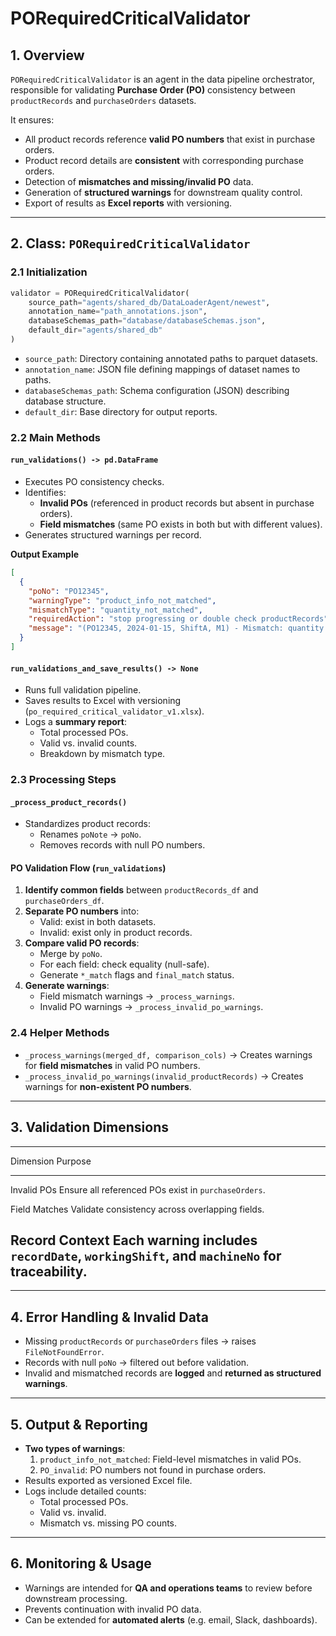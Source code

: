 # PORequiredCriticalValidator

## 1. Overview

`PORequiredCriticalValidator` is an agent in the data pipeline orchestrator, responsible for validating **Purchase Order (PO)** consistency between `productRecords` and `purchaseOrders` datasets.

It ensures: 
- All product records reference **valid PO numbers** that exist in purchase orders. 
- Product record details are **consistent** with corresponding purchase orders. 
- Detection of **mismatches and missing/invalid PO** data. 
- Generation of **structured warnings** for downstream quality control. 
- Export of results as **Excel reports** with versioning.

---

## 2. Class: `PORequiredCriticalValidator`

### 2.1 Initialization

``` python
validator = PORequiredCriticalValidator(
    source_path="agents/shared_db/DataLoaderAgent/newest",
    annotation_name="path_annotations.json",
    databaseSchemas_path="database/databaseSchemas.json",
    default_dir="agents/shared_db"
)
```

-   `source_path`: Directory containing annotated paths to parquet datasets.
-   `annotation_name`: JSON file defining mappings of dataset names to paths.
-   `databaseSchemas_path`: Schema configuration (JSON) describing database structure.
-   `default_dir`: Base directory for output reports.

### 2.2 Main Methods

#### `run_validations() -> pd.DataFrame`

-   Executes PO consistency checks.
-   Identifies:
    -   **Invalid POs** (referenced in product records but absent in purchase orders).
    -   **Field mismatches** (same PO exists in both but with different values).
-   Generates structured warnings per record.

**Output Example**

``` json
[
  {
    "poNo": "PO12345",
    "warningType": "product_info_not_matched",
    "mismatchType": "quantity_not_matched",
    "requiredAction": "stop progressing or double check productRecords",
    "message": "(PO12345, 2024-01-15, ShiftA, M1) - Mismatch: quantity: 500 vs 520. Please stop progressing or double check productRecords"
  }
]
```

#### `run_validations_and_save_results() -> None`

-   Runs full validation pipeline.
-   Saves results to Excel with versioning (`po_required_critical_validator_v1.xlsx`).
-   Logs a **summary report**:
    -   Total processed POs.
    -   Valid vs. invalid counts.
    -   Breakdown by mismatch type.

### 2.3 Processing Steps

#### `_process_product_records()`

-   Standardizes product records:
    -   Renames `poNote` → `poNo`.
    -   Removes records with null PO numbers.

#### PO Validation Flow (`run_validations`)

1.  **Identify common fields** between `productRecords_df` and `purchaseOrders_df`.
1.  **Separate PO numbers** into:
    -   Valid: exist in both datasets.
    -   Invalid: exist only in product records.
2.  **Compare valid PO records**:
    -   Merge by `poNo`.
    -   For each field: check equality (null-safe).
    -   Generate `*_match` flags and `final_match` status.
3.  **Generate warnings**:
    -   Field mismatch warnings → `_process_warnings`.
    -   Invalid PO warnings → `_process_invalid_po_warnings`.

### 2.4 Helper Methods

-   `_process_warnings(merged_df, comparison_cols)` → Creates warnings for **field mismatches** in valid PO numbers.
-   `_process_invalid_po_warnings(invalid_productRecords)` → Creates warnings for **non-existent PO numbers**.

---

## 3. Validation Dimensions

  -----------------------------------------------------------------------
  Dimension      Purpose
  -------------- --------------------------------------------------------
  Invalid POs    Ensure all referenced POs exist in `purchaseOrders`.

  Field Matches  Validate consistency across overlapping fields.

  Record Context Each warning includes `recordDate`, `workingShift`, and
                 `machineNo` for traceability.
  -----------------------------------------------------------------------

---

## 4. Error Handling & Invalid Data

-   Missing `productRecords` or `purchaseOrders` files → raises `FileNotFoundError`.
-   Records with null `poNo` → filtered out before validation.
-   Invalid and mismatched records are **logged** and **returned as structured warnings**.

---

## 5. Output & Reporting

-   **Two types of warnings**:
    1.  `product_info_not_matched`: Field-level mismatches in valid POs.
    1.  `PO_invalid`: PO numbers not found in purchase orders.
-   Results exported as versioned Excel file.
-   Logs include detailed counts:
    -   Total processed POs.
    -   Valid vs. invalid.
    -   Mismatch vs. missing PO counts.

---

## 6. Monitoring & Usage

-   Warnings are intended for **QA and operations teams** to review before downstream processing.
-   Prevents continuation with invalid PO data.
-   Can be extended for **automated alerts** (e.g. email, Slack, dashboards).